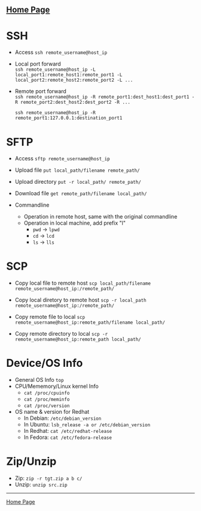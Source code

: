 [Home Page](https://longchengong.github.io)
---

# SSH

* Access
  `ssh remote_username@host_ip`

* Local port forward  
  `ssh remote_username@host_ip -L local_port1:remote_host1:remote_port1 -L local_port2:remote_host2:remote_port2 -L ...`

* Remote port forward  
  `ssh remote_username@host_ip -R remote_port1:dest_host1:dest_port1 -R remote_port2:dest_host2:dest_port2 -R ...`  

  `ssh remote_username@host_ip -R remote_port1:127.0.0.1:destination_port1`

# SFTP

* Access
  `sftp remote_username@host_ip`

* Upload file
  `put local_path/filename remote_path/`

* Upload directory
  `put -r local_path/ remote_path/`

* Download file
  `get remote_path/filename local_path/`

* Commandline
  + Operation in remote host, same with the original commandline
  + Operation in local machine, add prefix "l"
    - `pwd` -> `lpwd`
    - `cd` -> `lcd`
    - `ls` -> `lls`

# SCP

* Copy local file to remote host
  `scp local_path/filename remote_username@host_ip:/remote_path/`

* Copy local diretory to remote host
  `scp -r local_path remote_username@host_ip:/remote_path/`

* Copy remote file to local
  `scp remote_username@host_ip:remote_path/filename local_path/`

* Copy remote directory to local
  `scp -r remote_username@host_ip:remote_path local_path/`

# Device/OS Info
* General OS Info
  `top`
* CPU/Mememory/Linux kernel Info
  + `cat /proc/cpuinfo`
  + `cat /proc/meminfo`
  + `cat /proc/version`
* OS name & version for Redhat
  + In Debian: `/etc/debian_version`
  + In Ubuntu: `lsb_release -a or /etc/debian_version`
  + In Redhat: `cat /etc/redhat-release`
  + In Fedora: `cat /etc/fedora-release`

# Zip/Unzip
 + Zip: `zip -r tgt.zip a b c/`
 + Unzip: `unzip src.zip`
---
[Home Page](https://longchengong.github.io)
